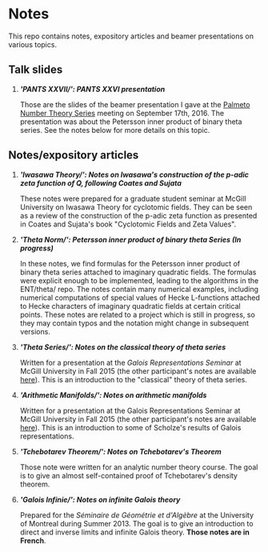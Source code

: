 # Notes

This repo contains notes, expository articles and beamer presentations on various topics.

## Talk slides

1. ___'PANTS XXVII/': PANTS XXVI presentation___

    Those are the slides of the beamer presentation I gave at the [Palmeto Number Theory Series](https://www.uncg.edu/mat/numbertheory/conferences/PANTS-XXVI.html "PANTS XXVI") meeting on September 17th, 2016. The presentation was about the Petersson inner product of binary theta series. See the notes below for more details on this topic.

## Notes/expository articles
1. ___'Iwasawa Theory/': Notes on Iwasawa's construction of the p-adic zeta function of Q, following Coates and Sujata___

    These notes were prepared for a graduate student seminar at McGill University on Iwasawa Theory for cyclotomic fields. They can be seen as a review of the construction of the p-adic zeta function as presented in Coates and Sujata's book "Cyclotomic Fields and Zeta Values".

2. ___'Theta Norm/': Petersson inner product of binary theta Series (In progress)___

    In these notes, we find formulas for the Petersson inner product of binary theta series attached to imaginary quadratic fields. The formulas were explicit enough to be implemented, leading to the algorithms in the ENT/theta/ repo. The notes contain many numerical examples, including numerical computations of special values of Hecke L-functions attached to Hecke characters of imaginary quadratic fields at certain critical points. These notes are related to a project which is still in progress, so they may contain typos and the notation might change in subsequent versions.

3. ___'Theta Series/': Notes on the classical theory of theta series___

    Written for a presentation at the *Galois Representations Seminar* at McGill University in Fall 2015 (the other participant's notes are available [here](http://www.math.mcgill.ca/goren/GS/GraduateSeminar.html "Other participant's notes")). This is an introduction to the "classical" theory of theta series.

4. ___'Arithmetic Manifolds/': Notes on arithmetic manifolds___

    Written for a presentation at the Galois Representations Seminar at McGill University in Fall 2015 (the other participant's notes are available [here](http://www.math.mcgill.ca/goren/GS/GraduateSeminar.html "Other participant's notes")). This is an introduction to some of Scholze's results of Galois representations.

5. ___'Tchebotarev Theorem/': Notes on Tchebotarev's Theorem___

    Those note were written for an analytic number theory course. The goal is to give an almost self-contained proof of Tchebotarev's density theorem.

6. ___'Galois Infinie/': Notes on infinite Galois theory___

    Prepared for the *Séminaire de Géométrie et d'Algèbre* at the University of Montreal during Summer 2013. The goal is to give an introduction to direct and inverse limits and infinite Galois theory. **Those notes are in French**.
